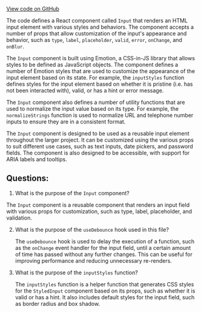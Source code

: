 [View code on GitHub](https://github.com/technologiestiftung/kulturdaten-frontend/blob/master/components/input/index.tsx)

The code defines a React component called `Input` that renders an HTML input element with various styles and behaviors. The component accepts a number of props that allow customization of the input's appearance and behavior, such as `type`, `label`, `placeholder`, `valid`, `error`, `onChange`, and `onBlur`. 

The `Input` component is built using Emotion, a CSS-in-JS library that allows styles to be defined as JavaScript objects. The component defines a number of Emotion styles that are used to customize the appearance of the input element based on its state. For example, the `inputStyles` function defines styles for the input element based on whether it is pristine (i.e. has not been interacted with), valid, or has a hint or error message. 

The `Input` component also defines a number of utility functions that are used to normalize the input value based on its type. For example, the `normalizeStrings` function is used to normalize URL and telephone number inputs to ensure they are in a consistent format. 

The `Input` component is designed to be used as a reusable input element throughout the larger project. It can be customized using the various props to suit different use cases, such as text inputs, date pickers, and password fields. The component is also designed to be accessible, with support for ARIA labels and tooltips.
## Questions: 
 1. What is the purpose of the `Input` component?
   
   The `Input` component is a reusable component that renders an input field with various props for customization, such as type, label, placeholder, and validation.

2. What is the purpose of the `useDebounce` hook used in this file?
   
   The `useDebounce` hook is used to delay the execution of a function, such as the `onChange` event handler for the input field, until a certain amount of time has passed without any further changes. This can be useful for improving performance and reducing unnecessary re-renders.

3. What is the purpose of the `inputStyles` function?
   
   The `inputStyles` function is a helper function that generates CSS styles for the `StyledInput` component based on its props, such as whether it is valid or has a hint. It also includes default styles for the input field, such as border radius and box shadow.